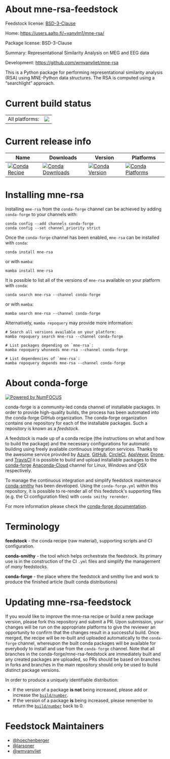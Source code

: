 About mne-rsa-feedstock
=======================

Feedstock license: [BSD-3-Clause](https://github.com/conda-forge/mne-rsa-feedstock/blob/main/LICENSE.txt)

Home: https://users.aalto.fi/~vanvlm1/mne-rsa/

Package license: BSD-3-Clause

Summary: Representational Similarity Analysis on MEG and EEG data

Development: https://github.com/wmvanvliet/mne-rsa

This is a Python package for performing representational similarity
analysis (RSA) using MNE-Python data structures. The RSA is computed using
a “searchlight” approach.


Current build status
====================


<table><tr><td>All platforms:</td>
    <td>
      <a href="https://dev.azure.com/conda-forge/feedstock-builds/_build/latest?definitionId=15583&branchName=main">
        <img src="https://dev.azure.com/conda-forge/feedstock-builds/_apis/build/status/mne-rsa-feedstock?branchName=main">
      </a>
    </td>
  </tr>
</table>

Current release info
====================

| Name | Downloads | Version | Platforms |
| --- | --- | --- | --- |
| [![Conda Recipe](https://img.shields.io/badge/recipe-mne--rsa-green.svg)](https://anaconda.org/conda-forge/mne-rsa) | [![Conda Downloads](https://img.shields.io/conda/dn/conda-forge/mne-rsa.svg)](https://anaconda.org/conda-forge/mne-rsa) | [![Conda Version](https://img.shields.io/conda/vn/conda-forge/mne-rsa.svg)](https://anaconda.org/conda-forge/mne-rsa) | [![Conda Platforms](https://img.shields.io/conda/pn/conda-forge/mne-rsa.svg)](https://anaconda.org/conda-forge/mne-rsa) |

Installing mne-rsa
==================

Installing `mne-rsa` from the `conda-forge` channel can be achieved by adding `conda-forge` to your channels with:

```
conda config --add channels conda-forge
conda config --set channel_priority strict
```

Once the `conda-forge` channel has been enabled, `mne-rsa` can be installed with `conda`:

```
conda install mne-rsa
```

or with `mamba`:

```
mamba install mne-rsa
```

It is possible to list all of the versions of `mne-rsa` available on your platform with `conda`:

```
conda search mne-rsa --channel conda-forge
```

or with `mamba`:

```
mamba search mne-rsa --channel conda-forge
```

Alternatively, `mamba repoquery` may provide more information:

```
# Search all versions available on your platform:
mamba repoquery search mne-rsa --channel conda-forge

# List packages depending on `mne-rsa`:
mamba repoquery whoneeds mne-rsa --channel conda-forge

# List dependencies of `mne-rsa`:
mamba repoquery depends mne-rsa --channel conda-forge
```


About conda-forge
=================

[![Powered by
NumFOCUS](https://img.shields.io/badge/powered%20by-NumFOCUS-orange.svg?style=flat&colorA=E1523D&colorB=007D8A)](https://numfocus.org)

conda-forge is a community-led conda channel of installable packages.
In order to provide high-quality builds, the process has been automated into the
conda-forge GitHub organization. The conda-forge organization contains one repository
for each of the installable packages. Such a repository is known as a *feedstock*.

A feedstock is made up of a conda recipe (the instructions on what and how to build
the package) and the necessary configurations for automatic building using freely
available continuous integration services. Thanks to the awesome service provided by
[Azure](https://azure.microsoft.com/en-us/services/devops/), [GitHub](https://github.com/),
[CircleCI](https://circleci.com/), [AppVeyor](https://www.appveyor.com/),
[Drone](https://cloud.drone.io/welcome), and [TravisCI](https://travis-ci.com/)
it is possible to build and upload installable packages to the
[conda-forge](https://anaconda.org/conda-forge) [Anaconda-Cloud](https://anaconda.org/)
channel for Linux, Windows and OSX respectively.

To manage the continuous integration and simplify feedstock maintenance
[conda-smithy](https://github.com/conda-forge/conda-smithy) has been developed.
Using the ``conda-forge.yml`` within this repository, it is possible to re-render all of
this feedstock's supporting files (e.g. the CI configuration files) with ``conda smithy rerender``.

For more information please check the [conda-forge documentation](https://conda-forge.org/docs/).

Terminology
===========

**feedstock** - the conda recipe (raw material), supporting scripts and CI configuration.

**conda-smithy** - the tool which helps orchestrate the feedstock.
                   Its primary use is in the construction of the CI ``.yml`` files
                   and simplify the management of *many* feedstocks.

**conda-forge** - the place where the feedstock and smithy live and work to
                  produce the finished article (built conda distributions)


Updating mne-rsa-feedstock
==========================

If you would like to improve the mne-rsa recipe or build a new
package version, please fork this repository and submit a PR. Upon submission,
your changes will be run on the appropriate platforms to give the reviewer an
opportunity to confirm that the changes result in a successful build. Once
merged, the recipe will be re-built and uploaded automatically to the
`conda-forge` channel, whereupon the built conda packages will be available for
everybody to install and use from the `conda-forge` channel.
Note that all branches in the conda-forge/mne-rsa-feedstock are
immediately built and any created packages are uploaded, so PRs should be based
on branches in forks and branches in the main repository should only be used to
build distinct package versions.

In order to produce a uniquely identifiable distribution:
 * If the version of a package **is not** being increased, please add or increase
   the [``build/number``](https://docs.conda.io/projects/conda-build/en/latest/resources/define-metadata.html#build-number-and-string).
 * If the version of a package **is** being increased, please remember to return
   the [``build/number``](https://docs.conda.io/projects/conda-build/en/latest/resources/define-metadata.html#build-number-and-string)
   back to 0.

Feedstock Maintainers
=====================

* [@hoechenberger](https://github.com/hoechenberger/)
* [@larsoner](https://github.com/larsoner/)
* [@wmvanvliet](https://github.com/wmvanvliet/)

